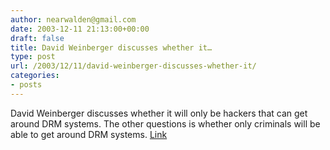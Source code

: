 ```yaml
---
author: nearwalden@gmail.com
date: 2003-12-11 21:13:00+00:00
draft: false
title: David Weinberger discusses whether it…
type: post
url: /2003/12/11/david-weinberger-discusses-whether-it/
categories:
- posts
---
```


David Weinberger discusses whether it will only be hackers that can get around DRM systems.  The other questions is whether only criminals will be able to get around DRM systems.  [Link](//www.hyperorg.com/blogger/mtarchive/002247.html')



